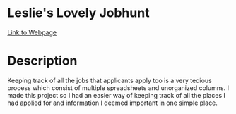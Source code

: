 # Leslie's Lovely Jobhunt

[Link to Webpage](http://job-app-tracker-react-7i9iupcqr-lraganit-star.vercel.app)

# Description

Keeping track of all the jobs that applicants apply too is a very tedious process which consist of multiple spreadsheets and unorganized columns. I made this project so I had an easier way of keeping track of all the places I had applied for and information I deemed important in one simple place.
